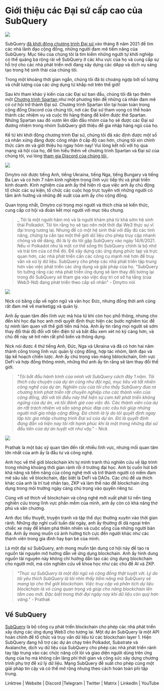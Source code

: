 # Giới thiệu các Đại sứ cấp cao của SubQuery

![](https://miro.medium.com/max/1400/0*E059TXajzXqkqW2g)

SubQuery [ đã khởi động chương trình Đại sứ ](./20210713-Introducing-the-SubQuery-Ambassador-Program.md) vào tháng 8 năm 2021 để tìm các nhà lãnh đạo cộng đồng, những người đam mê tiềm năng của SubQuery. Mục tiêu của chúng tôi là tìm kiếm những người tự khởi nghiệp có thể quảng bá rộng rãi về SubQuery ở các khu vực của họ và cung cấp sự hỗ trợ cho các nhà phát triển mới đang xây dựng các dApp và dịch vụ sáng tạo trong hệ sinh thái của chúng tôi.

Trong một khoảng thời gian ngắn, chúng tôi đã bị choáng ngợp bởi số lượng và chất lượng của các ứng dụng từ khắp nơi trên thế giới!

Sau khi tham khảo ý kiến của các Đại sứ ban đầu, chúng tôi đã tạo thêm một [ Chương trình Spartan ](./20211101-spartan-programme.md) như một phương tiện để những cá nhân đam mê có cơ hội trở thành Đại sứ. Chương trình Spartan tồn tại hoàn toàn trong cộng đồng Discord của chúng tôi, nơi các Đại sứ tham vọng có thể hoàn thành các nhiệm vụ và cuộc thi hàng tháng để kiếm được thẻ Spartan. Những Spartan sau đó vươn lên dẫn đầu nhóm của họ sẽ được các Đại sứ đương nhiệm trong nhóm SubQuery giới thiệu để gia nhập hàng ngũ của họ.

Kể từ khi khởi động chương trình Đại sứ, chúng tôi đã xác định được một số cá nhân xứng đáng được công nhận ở cấp độ cao hơn, chúng tôi xin chính thức cảm ơn và giới thiệu họ ngay hôm nay! Vui lòng kết nối với họ qua mạng xã hội của họ, để tìm hiểu thêm về chương trình Spartan và Đại sứ của chúng tôi, vui lòng [ tham gia Discord của chúng tôi ](https://discord.com/invite/subquery).

![](https://miro.medium.com/max/1400/0*I0VcN-hdcTZzeA6l)

Dmytro nói được tiếng Anh, tiếng Ukraina, tiếng Nga, tiếng Bungary và tiếng Ba Lan và có hơn 7 năm kinh nghiệm trong lĩnh vực tiếp thị và phát triển kinh doanh. Kinh nghiệm của anh ấy thể hiện rõ qua việc anh ấy chủ động tổ chức các sự kiện, tổ chức các cuộc họp trực tuyến với những người có tầm ảnh hưởng và những đề xuất của anh ấy cho cộng đồng.

Quan trọng nhất, Dmytro coi trọng mọi người và thích chia sẻ kiến thức, cung cấp cơ hội và đoàn kết mọi người với mục tiêu chung.

> _ Tôi là một người hâm mộ và là người khám phá từ khá sớm hệ sinh thái Polkadot. Tôi tin rằng họ sẽ tạo nên một thời đại We3 thực sự vĩ đại trong tương lai. Nhưng để có một hệ sinh thái với đầy đủ các tính năng, chứng ta cần tạo một thế giới dữ liệu cho phép truy cập nhanh chóng và dễ dàng, đó là lý do tôi gặp SubQuery vào ngày 14/6/2021. Nếu ví Polkadot như là một cơ thể sồng thì SubQuery chính là bộ nhớ và trái tim của cơ thể đó. Để xây dựng các ứng dụng phức tạp và trực quan hơn, các nhà phát triển cần các công cụ mạnh mẽ hơn để truy vần và xử lý dữ liệu. SubQuery cho phép các nhà phát triển tập trung hơn vào việc phát triển các ứng dụng và giải pháp của họ. "SubQuery tin tưởng rằng các nhà phát triển ứng dụng sẽ làm thay đổi tương lại trong đó SubQuery sẽ tham gia vào việc duy trì cơ sở hạ tầng (của Web3-Nd) đang phát triển theo cấp số nhân" - Dmytro nói</p> </blockquote> 
> 
> ![](https://miro.medium.com/max/1400/0*fh2pBSbhmMkXWYqz)
> 
> Nick có bằng cấp về ngôn ngữ và văn học Đức, nhưng đồng thời anh cũng rất đam mê về marketigg và quản lý.
> 
> Anh ấy quan tâm đến lĩnh vực mã hóa từ khi còn học phổ thông, nhưng cho đến khi học đại học anh mới quyết định thực hiện các bước nghiêm túc để tự mình làm quen với thế giới tiền mã hóa. Anh ấy tin rằng mọi người sẽ sớm thay đổi thái độ đối với tiền điện tử và bắt đầu xem xét nó kỹ càng hơn, và chủ đề này sẽ trở nên rất phổ biến và thông dụng.
> 
> Nick nói được 4 thứ tiếng Anh, Đức, Nga và Ukraina và đã có hơn hai năm thành công trong lĩnh vực quản lý cộng đồng, hợp tác nhóm, lãnh đạo và lập kế hoạch chiến lược. Anh ấy chú trọng vào mảng bblockchain, lĩnh vực DeFi và hợp đồng thông minh, những thứ anh ấy tin rằng sẽ làm thay đổi thế giới.
> 
> > _"Tôi bắt đầu hành trình của mình với SubQuery cách đây 1 năm. Tôi thích câu chuyện của dự án cũng như đội ngũ, mục tiêu và tất nhiên công nghệ của dự án. Nghiên cứu của tôi cho thấy SubQuery đưa ra chương trình phát triển rất chuyên nghiệp cho các thành viên của cộng đồng, đối với tôi điều này thể hiện sự cam kết phát triển không ngừng của dự án, và tôi đánh giá cao việc đó. Các thành viên của dự án rất trách nhiệm và sẵn sàng phúc đáp các câu hỏi giúp những người mới gia nhập cộng đồng. Đó chính là lý do tôi quyết định ngay lập tức gia nhập chương trình Đại sứ của dự án. Đó là quyết định đúng đắn và hiện nay tôi rất hạnh phúc khi là một trong những đại sứ đầu tiên của dự án tuyệt vời như vậy."_ - Nick
> 
> ![](https://miro.medium.com/max/1400/0*UAl7Xw8tJuJ44SrF)
> 
> Prathak là một bác sỹ quan tâm đến rất nhiều lĩnh vực, nhưng mối quan tâm lớn nhất của anh ấy là đầu tư và công nghệ.
> 
> Anh học về thế giới blockchain khi tự mình tranh thủ nghiên cứu về lập trình trong những khoảng thời gian rảnh rỗi ở trường đại học. Anh bị cuốn hút bởi khả năng và tiềm năng của công nghệ mới và trở thành người có niềm đam mê sâu sắc về blockchain, đặc biệt là DeFi và DAOs. Các chủ đề ưa thích khác của anh là trí tuệ nhân tạo, ZKP và làm thế nào để blockchain ứng dụng trong môi trường ngày càng chú trọng vào quyền riêng tư.
> 
> Cùng với sở thích về blockchain và công nghệ mới xuất phát từ nền tảng nghiên cứu trong lĩnh vực phần mềm của mình, anh ấy còn có khả năng thơ phú và văn chương.
> 
> Anh đọc tiểu thuyết, truyện tranh và tập thể dục thường xuyên vào thời gian rảnh. Những dịp nghỉ cuối tuần dài ngày, anh ấy thường đi dã ngoại trên chiếc xe máy để khám phá thiên nhiên và cuộc sống của những người bản địa. Anh ấy mong muốn có ảnh hưởng tích cực đến người khác như các thành viên trong gia đình hay bạn bè của mình.
> 
> Là một đại sứ SubQuery, anh mong muốn tận dụng cơ hội này để tạo ra nguồn tài nguyên mở hướng dẫn về ứng dụng blockchain. Anh ấy hình dung nguồn tài nguyên này không chỉ hướng dẫn tạo các ứng dụng blockchain cho người mới, mà còn nghiên cứu về khoa học như các chủ đề AI và ZKP.
> 
> > _"Thực sự SubQuery là một đội ngũ và cộng đồng thật tuyệt vời. Lý do tôi yêu thích SubQuery là tôi nhìn thấy tiềm năng mà SubQuery sẽ mang lại cho thế giới blockchain. Việc truy cập và phân tích dự liệu blockchain là vô cùng quan trọng và giúp cho nâng blockchain lên tầm cao mới. Đặc biệt trong thời đại ngày nay khi dữ liệu còn quý hơn vàng."_ - Prathak
> 
> ## Về SubQuery
> 
> [SubQuery](https://subquery.network) là bộ công cụ phát triển blockchain cho phép các nhà phát triển xây dựng các ứng dụng Web3 cho tương lai. Một dự án SubQuery là một API hoàn chỉnh để tổ chức và truy vấn dữ liệu từ các blockchain layer 1. Hiện SubQuery đang hỗ trợ các dự án chạy trên Polkadot, Substrate và Avalanche, dịch vụ dữ liệu của SubQuery cho phép các nhà phát triển rảnh tay tập trung vào các chức năng cốt lõi và giao diện người dùng trên ứng dụng của họ mà không cần lãng phí thời gian và công sức xây dựng chương trình phụ trợ để xử lý dữ liệu. Mạng SubQuery đề xuất cho phép cùng một giải pháp tin cậy và có thể mở rộng nhưng theo cách hoàn toàn phi tập trung.
> 
> Linktree | Website | Discord |Telegram | Twitter | Matrix | LinkedIn | YouTube
